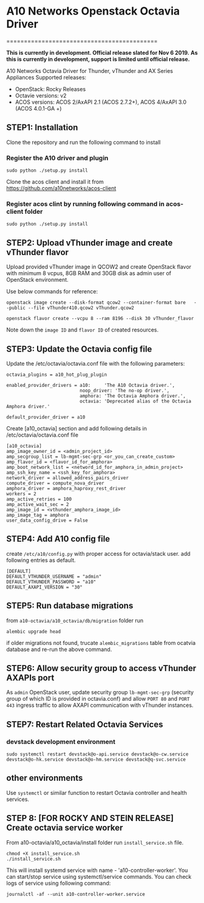# A10 Networks Openstack Octavia Driver
===========================================

**This is currently in development. Official release slated for Nov 6 2019.**
**As this is currently in development, support is limited until official release.** 

A10 Networks Octavia Driver for Thunder, vThunder and AX Series Appliances 
Supported releases:

* OpenStack: Rocky Releases
* Octavie versions: v2
* ACOS versions: ACOS 2/AxAPI 2.1 (ACOS 2.7.2+), ACOS 4/AxAPI 3.0 (ACOS 4.0.1-GA +)

## STEP1: Installation

Clone the repository and run the following command to install

### Register the A10 driver and plugin
`sudo python ./setup.py install`

Clone the acos client and install it from https://github.com/a10networks/acos-client

### Register acos clint by running following command in acos-client folder

`sudo python ./setup.py install`

## STEP2: Upload vThunder image and create vThunder flavor

Upload provided vThunder image in QCOW2 and create OpenStack flavor with minimum 8 vcpus, 8GB RAM and 30GB disk as admin user of OpenStack environment.

Use below commands for reference:

```shell
openstack image create --disk-format qcow2 --container-format bare   --public --file vThunder410.qcow2 vThunder.qcow2

openstack flavor create --vcpu 8 --ram 8196 --disk 30 vThunder_flavor
```

Note down the `image ID` and `flavor ID` of created resources.

## STEP3: Update the Octavia config file

Update the /etc/octavia/octavia.conf file with the following parameters:

```shell
octavia_plugins = a10_hot_plug_plugin

enabled_provider_drivers = a10:     'The A10 Octavia driver.',
                           noop_driver: 'The no-op driver.',
                           amphora: 'The Octavia Amphora driver.',
                           octavia: 'Deprecated alias of the Octavia Amphora driver.'

default_provider_driver = a10
```

Create [a10_octavia] section and add following details in /etc/octavia/octavia.conf file

```shell
[a10_octavia]
amp_image_owner_id = <admin_project_id>
amp_secgroup_list = lb-mgmt-sec-grp <or_you_can_create_custom> 
amp_flavor_id = <flavor_id_for_amphora>
amp_boot_network_list = <netword_id_for_amphora_in_admin_project>
amp_ssh_key_name = <ssh_key_for_amphora>
network_driver = allowed_address_pairs_driver
compute_driver = compute_nova_driver
amphora_driver = amphora_haproxy_rest_driver
workers = 2
amp_active_retries = 100
amp_active_wait_sec = 2
amp_image_id = <vthunder_amphora_image_id>
amp_image_tag = amphora
user_data_config_drive = False
```

## STEP4: Add A10 config file 

create `/etc/a10/config.py` with proper access for octavia/stack user.
add following entries as default.

```shell
[DEFAULT]
DEFAULT_VTHUNDER_USERNAME = "admin"
DEFAULT_VTHUNDER_PASSWORD = "a10"
DEFAULT_AXAPI_VERSION = "30"
```

## STEP5: Run database migrations

from `a10-octavia/a10_octavia/db/migration` folder run 

```shell
alembic upgrade head
```

if older migrations not found, trucate `alembic_migrations` table from ocatvia database and re-run the above command.

## STEP6: Allow security group to access vThunder AXAPIs port

As `admin` OpenStack user, update security group `lb-mgmt-sec-grp` (security group of which ID is provided in octavia.conf) and allow `PORT 80` and `PORT 443` ingress traffic to allow AXAPI communication with vThunder instances.

## STEP7: Restart Related Octavia Services
### devstack development environment
`sudo systemctl restart devstack@o-api.service devstack@o-cw.service devstack@o-hk.service devstack@o-hm.service devstack@q-svc.service`

## other environments
Use `systemctl` or similar function to restart Octavia controller and health services. 

## STEP 8: [FOR ROCKY AND STEIN RELEASE] Create octavia service worker
From a10-octavia/a10_octavia/install folder run `install_service.sh` file.
```shell
chmod +X install_service.sh
./install_service.sh
```
This will install systemd service with name - 'a10-controller-worker'.
You can start/stop service using systemctl/service commands.
You can check logs of service using following command:
```shell
journalctl -af --unit a10-controller-worker.service
```
